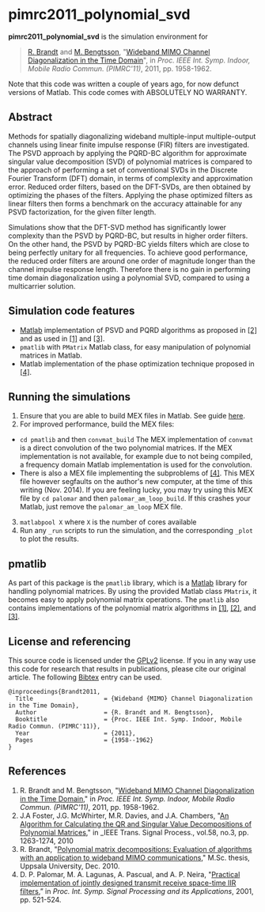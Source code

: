 pimrc2011_polynomial_svd
====

**pimrc2011_polynomial_svd** is the simulation environment for
> [R. Brandt][rabr5411] and [M. Bengtsson][matben], "[Wideband MIMO Channel Diagonalization in the Time Domain][pimrc2011_diva]", in _Proc. IEEE Int. Symp. Indoor, Mobile Radio Commun. (PIMRC'11)_, 2011, pp. 1958-1962.

Note that this code was written a couple of years ago, for now defunct versions of Matlab. This code comes with ABSOLUTELY NO WARRANTY.

## Abstract
Methods for spatially diagonalizing wideband multiple-input multiple-output
channels using linear finite impulse response (FIR) filters are investigated.
The PSVD approach by applying the PQRD-BC algorithm for approximate singular
value decomposition (SVD) of polynomial matrices is compared to the approach of
performing a set of conventional SVDs in the Discrete Fourier Transform (DFT)
domain, in terms of complexity and approximation error. Reduced order filters,
based on the DFT-SVDs, are then obtained by optimizing the phases of the
filters. Applying the phase optimized filters as linear filters then forms a
benchmark on the accuracy attainable for any PSVD factorization, for the given
filter length.

Simulations show that the DFT-SVD method has significantly lower complexity than
the PSVD by PQRD-BC, but results in higher order filters. On the other hand,
the PSVD by PQRD-BC yields filters which are close to being perfectly unitary
for all frequencies. To achieve good performance, the reduced order filters are
around one order of magnitude longer than the channel impulse response length.
Therefore there is no gain in performing time domain diagonalization using a
polynomial SVD, compared to using a multicarrier solution.

## Simulation code features

* [Matlab][matlab] implementation of PSVD and PQRD algorithms as proposed in
  [[2]][psvd] and as used in [[1]][pimrc2011_diva] and [[3]][thesis_diva].
* `pmatlib` with `PMatrix` Matlab class, for easy manipulation of polynomial
  matrices in Matlab.
* Matlab implementation of the phase optimization technique proposed in
  [[4]][palomar].

## Running the simulations

1. Ensure that you are able to build MEX files in Matlab. See guide
[here](http://se.mathworks.com/help/matlab/matlab_external/what-you-need-to-build-mex-files.html).
2. For improved performance, build the MEX files:
  * `cd pmatlib` and then `convmat_build`
     The MEX implementation of `convmat` is a direct convolution of the two
     polynomial matrices. If the MEX implementation is not available, for
     example due to not being compiled, a frequency domain Matlab implementation
     is used for the convolution.
  * There is also a MEX file implementing the subproblems of [[4]][palomar]. This
    MEX file however segfaults on the author's new computer, at the time of this
    writing (Nov. 2014). If you are feeling lucky, you may try using this MEX
    file by `cd palomar` and then `palomar_am_loop_build`. If this crashes your
    Matlab, just remove the `palomar_am_loop` MEX file.
3. `matlabpool X` where `X` is the number of cores available
4. Run any `_run` scripts to run the simulation, and the corresponding 
   `_plot` to plot the results.

## pmatlib
As part of this package is the `pmatlib` library, which is a [Matlab][matlab]
library for handling polynomial matrices. By using the provided Matlab class
`PMatrix`, it becomes easy to apply polynomial matrix operations. The `pmatlib`
also contains implementations of the polynomial matrix algorithms in
[[1]][pimrc2011_diva], [[2]][psvd], and [[3]][thesis_diva].

## License and referencing
This source code is licensed under the [GPLv2][gplv2] license. If you in any way
use this code for research that results in publications, please cite our
original article. The following [Bibtex][bibtex] entry can be used.
```
@inproceedings{Brandt2011,
  Title                    = {Wideband {MIMO} Channel Diagonalization in the Time Domain},
  Author                   = {R. Brandt and M. Bengtsson},
  Booktitle                = {Proc. IEEE Int. Symp. Indoor, Mobile Radio Commun. (PIMRC'11)},
  Year                     = {2011},
  Pages                    = {1958--1962}
}
```

## References
1. R. Brandt and M. Bengtsson, "[Wideband MIMO Channel Diagonalization in the Time Domain][pimrc2011_diva]," in _Proc. IEEE Int. Symp. Indoor, Mobile Radio Commun. (PIMRC'11)_, 2011, pp. 1958-1962.
2. J.A Foster, J.G. McWhirter, M.R. Davies, and J.A. Chambers, "[An Algorithm for Calculating the QR and Singular Value Decompositions of Polynomial Matrices][psvd]," in _IEEE Trans. Signal Process., vol.58, no.3, pp. 1263-1274, 2010
3. R. Brandt, "[Polynomial matrix decompositions: Evaluation of algorithms with an application to wideband MIMO communications][thesis_diva]," M.Sc. thesis, Uppsala University, Dec. 2010.
4. D. P. Palomar, M. A. Lagunas, A. Pascual, and A. P. Neira, "[Practical implementation of jointly designed transmit receive space-time IIR filters][palomar],” in _Proc. Int. Symp. Signal Processing and its Applications_, 2001, pp. 521-524.

[rabr5411]: http://www.kth.se/profile/rabr5411
[matben]: http://www.kth.se/profile/matben
[pimrc2011_diva]: http://urn.kb.se/resolve?urn=urn:nbn:se:kth:diva-50048
[thesis_diva]: http://urn.kb.se/resolve?urn=urn:nbn:se:uu:diva-134389
[psvd]: http://ieeexplore.ieee.org/xpls/abs_all.jsp?arnumber=5286258
[palomar]: http://ieeexplore.ieee.org/xpls/abs_all.jsp?arnumber=950195
[matlab]: http://www.mathworks.com
[gplv2]: http://choosealicense.com/licenses/gpl-v2
[bibtex]: http://www.bibtex.org/

